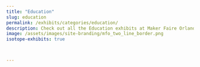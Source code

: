 ```yaml
---
title: "Education"
slug: education
permalink: /exhibits/categories/education/
description: Check out all the Education exhibits at Maker Faire Orlando!
image: /assets/images/site-branding/mfo_two_line_border.png
isotope-exhibits: true



---
```

